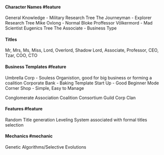 #### Character Names #feature 
General Knowledge - Military Research Tree
The Journeyman - Explorer Research Tree
Mike Oxlong - Normal Bloke
Proffessor Völkermord - Mad Scientist Eugenics Tree
The Associate - Business Type

#### Titles
Mr, Mrs, Ms, Miss, Lord, Overlord, Shadow Lord, Associate, Professor, CEO, Tzar, COO, CTO

#### Business Templates #feature 
Umbrella Corp - Souless Organistion, good for big business or forming a coalition
Corporate Bank - Baking Template
Start Up - Good Beginner Mode
Corner Shop - Simple, Easy to Manage

Conglomerate
Association
Coalition
Consortium
Guild
Corp
Clan

#### Features #feature 
Random Title generation
Leveling System associated with formal titles selection

#### Mechanics #mechanic 
Genetic Algorithms/Selective Evolutions